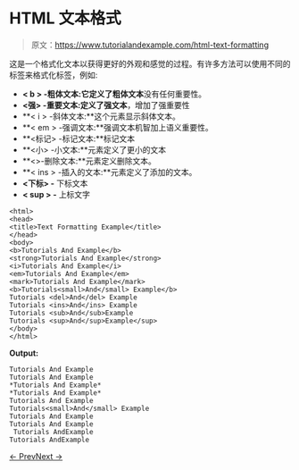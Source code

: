 # HTML 文本格式

> 原文：<https://www.tutorialandexample.com/html-text-formatting>

这是一个格式化文本以获得更好的外观和感觉的过程。有许多方法可以使用不同的标签来格式化标签，例如:

*   **< b > -粗体文本:**它定义了**粗体文本**没有任何重要性。
*   **<强> -重要文本:**定义了**强文本**，增加了强重要性
*   **< i > -斜体文本:**这个元素显示斜体文本。
*   **< em > -强调文本:**强调文本机智加上语义重要性。
*   **<标记> -标记文本:**标记文本
*   **<小> -小文本:**元素定义了更小的文本
*   **<>-删除文本:**元素定义删除文本。
*   **< ins > -插入的文本:**元素定义了添加的文本。
*   **<下标> -** 下标文本
*   **< sup > -** 上标文字

```
<html>  
<head>  
<title>Text Formatting Example</title>  
</head>     
<body>  
<b>Tutorials And Example</b>  
<strong>Tutorials And Example</strong>  
<i>Tutorials And Example</i>  
<em>Tutorials And Example</em>  
<mark>Tutorials And Example</mark>  
<b>Tutorials<small>And</small> Example</b>  
Tutorials <del>And</del> Example  
Tutorials <ins>And</ins> Example  
Tutorials <sub>And</sub>Example  
Tutorials <sup>And</sup>Example</sup>  
</body>     
</html>
```

**Output:**

```
Tutorials And Example
Tutorials And Example
*Tutorials And Example*
*Tutorials And Example*
Tutorials And Example
Tutorials<small>And</small> Example
Tutorials And Example
Tutorials And Example
 Tutorials AndExample
Tutorials AndExample
```

[← Prev](https://www.tutorialandexample.com/html-attributes)[Next →](https://www.tutorialandexample.com/html-links)